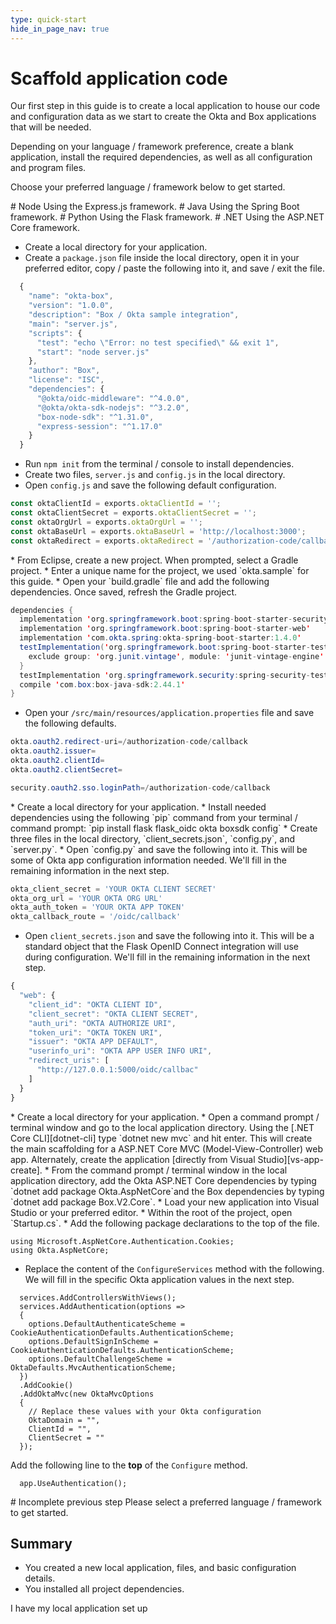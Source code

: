 ```yaml
---
type: quick-start
hide_in_page_nav: true
---
```


# Scaffold application code

Our first step in this guide is to create a local application to house our code
and configuration data as we start to create the Okta and Box applications that
will be needed.

Depending on your language / framework preference, create a blank application,
install the required dependencies, as well as all configuration and program
files.

Choose your preferred language / framework below to get started.

<Grid columns='2'>
  <Choose option='programming.platform' value='node' color='blue'>
    # Node
    Using the Express.js framework.
  </Choose>

  <Choose option='programming.platform' value='java' color='blue'>
    # Java
    Using the Spring Boot framework.
  </Choose>
</Grid>
<Grid columns='2'>
  <Choose option='programming.platform' value='python' color='blue'>
    # Python
    Using the Flask framework.
  </Choose>

  <Choose option='programming.platform' value='cs' color='blue'>
    # .NET
    Using the ASP.NET Core framework.
  </Choose>
</Grid>

<Choice option='programming.platform' value='node' color='none'>

* Create a local directory for your application.
* Create a `package.json` file inside the local directory, open it in your preferred editor, copy / paste the following into it, and save / exit the file.

```js
  {
    "name": "okta-box",
    "version": "1.0.0",
    "description": "Box / Okta sample integration",
    "main": "server.js",
    "scripts": {
      "test": "echo \"Error: no test specified\" && exit 1",
      "start": "node server.js"
    },
    "author": "Box",
    "license": "ISC",
    "dependencies": {
      "@okta/oidc-middleware": "^4.0.0",
      "@okta/okta-sdk-nodejs": "^3.2.0",
      "box-node-sdk": "^1.31.0",
      "express-session": "^1.17.0"
    }
  }
```

* Run `npm init` from the terminal / console to install dependencies.
* Create two files, `server.js` and `config.js` in the local directory.
* Open `config.js` and save the following default configuration.

```js
const oktaClientId = exports.oktaClientId = '';
const oktaClientSecret = exports.oktaClientSecret = '';
const oktaOrgUrl = exports.oktaOrgUrl = '';
const oktaBaseUrl = exports.oktaBaseUrl = 'http://localhost:3000';
const oktaRedirect = exports.oktaRedirect = '/authorization-code/callback';
```

</Choice>
<Choice option='programming.platform' value='java' color='none'>
* From Eclipse, create a new project. When prompted, select a Gradle project.
* Enter a unique name for the project, we used `okta.sample` for this guide.
* Open your `build.gradle` file and add the following dependencies. Once saved, refresh the Gradle project.

```java
dependencies {
  implementation 'org.springframework.boot:spring-boot-starter-security'
  implementation 'org.springframework.boot:spring-boot-starter-web'
  implementation 'com.okta.spring:okta-spring-boot-starter:1.4.0'
  testImplementation('org.springframework.boot:spring-boot-starter-test') {
    exclude group: 'org.junit.vintage', module: 'junit-vintage-engine'
  }
  testImplementation 'org.springframework.security:spring-security-test'
  compile 'com.box:box-java-sdk:2.44.1'
}
```

* Open your `/src/main/resources/application.properties` file and save the following defaults.

```java
okta.oauth2.redirect-uri=/authorization-code/callback
okta.oauth2.issuer=
okta.oauth2.clientId=
okta.oauth2.clientSecret=

security.oauth2.sso.loginPath=/authorization-code/callback
```

</Choice>
<Choice option='programming.platform' value='python' color='none'>
* Create a local directory for your application.
* Install needed dependencies using the following `pip` command from your terminal / command prompt: `pip install flask flask_oidc okta boxsdk config`
* Create three files in the local directory, `client_secrets.json`, `config.py`, and `server.py`.
* Open `config.py` and save the following into it. This will be some of Okta app configuration information needed. We'll fill in the remaining information in the next step.

```python
okta_client_secret = 'YOUR OKTA CLIENT SECRET'
okta_org_url = 'YOUR OKTA ORG URL'
okta_auth_token = 'YOUR OKTA APP TOKEN'
okta_callback_route = '/oidc/callback'
```

* Open `client_secrets.json` and save the following into it. This will be a standard object that the Flask OpenID Connect integration will use during configuration. We'll fill in the remaining information in the next step.

```js
{
  "web": {
    "client_id": "OKTA CLIENT ID",
    "client_secret": "OKTA CLIENT SECRET",
    "auth_uri": "OKTA AUTHORIZE URI",
    "token_uri": "OKTA TOKEN URI",
    "issuer": "OKTA APP DEFAULT",
    "userinfo_uri": "OKTA APP USER INFO URI",
    "redirect_uris": [
      "http://127.0.0.1:5000/oidc/callbac"
    ]
  }
}
```

</Choice>
<Choice option='programming.platform' value='cs' color='none'>
* Create a local directory for your application.
* Open a command prompt / terminal window and go to the local application directory. Using the [.NET Core CLI][dotnet-cli] type `dotnet new mvc` and hit enter. This will create the main scaffolding for a ASP.NET Core MVC (Model-View-Controller) web app. Alternately, create the application [directly from Visual Studio][vs-app-create].
* From the command prompt / terminal window in the local application directory, add the Okta ASP.NET Core dependencies by typing `dotnet add package Okta.AspNetCore`and the Box dependencies by typing `dotnet add package Box.V2.Core`.
* Load your new application into Visual Studio or your preferred editor.
* Within the root of the project, open `Startup.cs`.
* Add the following package declarations to the top of the file.

```dotnet
using Microsoft.AspNetCore.Authentication.Cookies;
using Okta.AspNetCore;
```

* Replace the content of the `ConfigureServices` method with the following. We will fill in the specific Okta application values in the next step.

<!-- markdownlint-disable line-length -->
```dotnet
  services.AddControllersWithViews();
  services.AddAuthentication(options =>
  {
    options.DefaultAuthenticateScheme = CookieAuthenticationDefaults.AuthenticationScheme;
    options.DefaultSignInScheme = CookieAuthenticationDefaults.AuthenticationScheme;
    options.DefaultChallengeScheme = OktaDefaults.MvcAuthenticationScheme;
  })
  .AddCookie()
  .AddOktaMvc(new OktaMvcOptions
  {
    // Replace these values with your Okta configuration
    OktaDomain = "",
    ClientId = "",
    ClientSecret = ""
  });
```
<!-- markdownlint-enable line-length -->

Add the following line to the **top** of the `Configure` method.

```dotnet
  app.UseAuthentication();
```

</Choice>
<Choice option='programming.platform' unset color='none'>
  <Message danger>
    # Incomplete previous step
    Please select a preferred language / framework to get started.
  </Message>
</Choice>

## Summary

* You created a new local application, files, and basic configuration details.
* You installed all project dependencies.

<Observe option='programming.platform' value='node,java,python'>
  <Next>I have my local application set up</Next>
</Observe>

[dotnet-cli]: https://docs.microsoft.com/en-us/dotnet/core/tools/
[vs-app-create]: https://docs.microsoft.com/en-us/visualstudio/ide/quickstart-aspnet-core